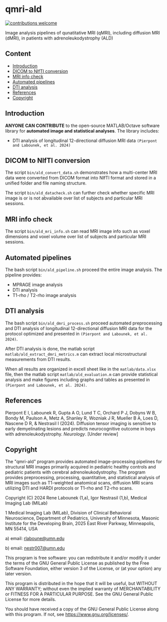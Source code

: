 # qmri-ald
[![contributions welcome](https://img.shields.io/badge/contributions-welcome-brightgreen.svg?style=flat)](https://github.com/umn-milab/qmri-ald/issues)

Image analysis pipelines of qunatitative MRI (qMRI), including diffusion MRI (dMRI), in patients with adrenoleukodystrophy (ALD)

## Content

-   [Introduction](#introduction)
-   [DICOM to NIfTI conversion](#dicom-to-nifti-conversion)
-   [MRI info check](#mri-info-check)
-   [Automated pipelines](#automated-pipelines)
-   [DTI analysis](#dti-analysis)
-   [References](#references)
-   [Copyright](#copyright)

## Introduction

**ANYONE CAN CONTRIBUTE** to the open-source MATLAB/Octave software library for **automated image and statistical analyses**. The library includes:
- DTI analysis of longitudinal 12-directional diffusion MRI data `(Pierpont and Labounek, et al. 2024)`

## DICOM to NIfTI conversion

The script `bin/ald_convert_data.sh` demonstrates how a multi-center MRI data were converted from DICOM format into NIfTI format and stored in a unified folder and file naming structure. 

The script `bin/ald_datacheck.sh` can further check whether specific MRI image is or is not abvailable over list of subjects and particular MRI sessions.

## MRI info check

The script `bin/ald_mri_info.sh` can read MRI image info such as voxel dimensions and voxel volume over list of subjects and particular MRI sessions.

## Automated pipelines

The bash script `bin/ald_pipeline.sh` proceed the entire image analysis. The pipeline provides:
- MPRAGE image analysis
- DTI analysis
- T1-rho / T2-rho image analysis

## DTI analysis

The bash script `bin/ald_dmri_process.sh` proceed automated preprocessing and DTI analysis of longitudinal 12-directional diffusion MRI data for the protocol optimized and presented in `(Pierpont and Labounek, et al. 2024)`.

After DTI analysis is done, the matlab script `matlab/ald_extract_dmri_metrics.m` can extract local microstructural measurements from DTI results.

When all results are organized in excell sheet like in the `matlab/data.xlsx` file, then the matlab script `matlab/ald_evaluation.m` can provide statistical analysis and make figures including graphs and tables as presented in `(Pierpont and Labounek, et al. 2024)`.

## References
Pierpont E I, Labounek R, Gupta A O, Lund T C, Orchard P J, Dobyns W B, Bondy M, Paulson A, Metz A, Shanley R, Wozniak J R, Mueller B A, Loes D, Nascene D R, & Nestrasil I (2024). Diffusion tensor imaging is sensitive to early demyelinating lesions and predicts neurocognitive outcome in boys with adrenoleukodystrophy. *Neurology*. [Under review]

## Copyright

The "qmri-ald" program provides automated image-processing pipelines for structural MRI images primarily acquired in pediatric healthy controls and pediatric patients with cerebral adrenoleukodystrophy. The program provides preprocessing, processing, quantitative, and statistical analysis of MRI images such as T1-weighted anatomical scans, diffusion MRI scans utilizing DTI and HARDI protocols or T1-rho and T2-rho scans.

Copyright (C) 2024  Rene Labounek (1,a), Igor Nestrasil (1,b), Medical Imaging Lab (MILab)

1 Medical Imaging Lab (MILab), Division of Clinical Behavioral Neuroscience, Department of Pediatrics, University of Minnesota, Masonic Institute for the Developing Brain, 2025 East River Parkway, Minneapolis, MN 55414, USA

a) email: rlaboune@umn.edu

b) email: nestr007@umn.edu

This program is free software: you can redistribute it and/or modify it under the terms of the GNU General Public License as published by the Free Software Foundation, either version 3 of the License, or (at your option) any later version.

This program is distributed in the hope that it will be useful, but WITHOUT ANY WARRANTY; without even the implied warranty of MERCHANTABILITY or FITNESS FOR A PARTICULAR PURPOSE.  See the GNU General Public License for more details.

You should have received a copy of the GNU General Public License along with this program.  If not, see <https://www.gnu.org/licenses/>.
